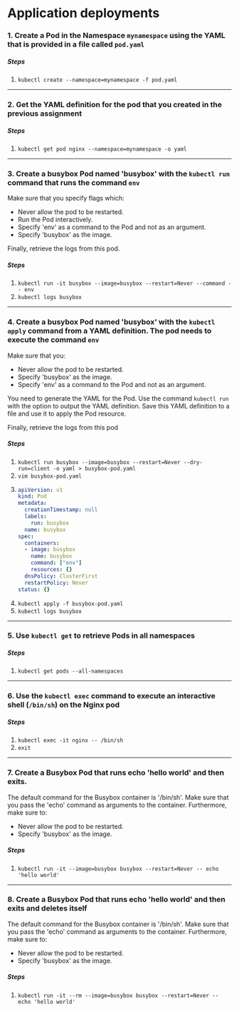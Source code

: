 # Application deployments

### 1. Create a Pod in the Namespace `mynamespace` using the YAML that is provided in a file called `pod.yaml`

##### Steps

1. `kubectl create --namespace=mynamespace -f pod.yaml`

---

### 2. Get the YAML definition for the pod that you created in the previous assignment

##### Steps

1. `kubectl get pod nginx --namespace=mynamespace -o yaml`

---

### 3. Create a busybox Pod named 'busybox' with the `kubectl run` command that runs the command `env`

Make sure that you specify flags which:

- Never allow the pod to be restarted.
- Run the Pod interactively.
- Specify 'env' as a command to the Pod and not as an argument.
- Specify 'busybox' as the image.

Finally, retrieve the logs from this pod.

##### Steps

1. `kubectl run -it busybox --image=busybox --restart=Never --command -- env`
2. `kubectl logs busybox`

---

### 4. Create a busybox Pod named 'busybox' with the `kubectl apply` command from a YAML definition. The pod needs to execute the command `env`

Make sure that you:

- Never allow the pod to be restarted.
- Specify 'busybox' as the image.
- Specify 'env' as a command to the Pod and not as an argument.

You need to generate the YAML for the Pod. Use the command `kubectl run` with the option to output the YAML definition. Save this YAML definition to a file and use it to apply the Pod resource.

Finally, retrieve the logs from this pod

##### Steps

1. `kubectl run busybox --image=busybox --restart=Never --dry-run=client -o yaml > busybox-pod.yaml`
2. `vim busybox-pod.yaml`
3. ```yaml
   apiVersion: v1
   kind: Pod
   metadata:
     creationTimestamp: null
     labels:
       run: busybox
     name: busybox
   spec:
     containers:
     - image: busybox
       name: busybox
       command: ["env"]
       resources: {}
     dnsPolicy: ClusterFirst
     restartPolicy: Never
   status: {}
   ```
4. `kubectl apply -f busybox-pod.yaml`
5. `kubectl logs busybox`

---

### 5. Use `kubectl get` to retrieve Pods in all namespaces

##### Steps

1. `kubectl get pods --all-namespaces`

---

### 6. Use the `kubectl exec` command to execute an interactive shell (`/bin/sh`) on the Nginx pod

##### Steps

1. `kubectl exec -it nginx -- /bin/sh`
2. `exit`

---

### 7. Create a Busybox Pod that runs echo 'hello world' and then exits.

The default command for the Busybox container is '/bin/sh'. Make sure that you pass the 'echo' command as arguments to the container. Furthermore, make sure to:

- Never allow the pod to be restarted.
- Specify 'busybox' as the image.

##### Steps

1. `kubectl run -it --image=busybox busybox --restart=Never -- echo 'hello world'`

---

### 8. Create a Busybox Pod that runs echo 'hello world' and then exits and deletes itself

The default command for the Busybox container is '/bin/sh'. Make sure that you pass the 'echo' command as arguments to the container. Furthermore, make sure to:

- Never allow the pod to be restarted.
- Specify 'busybox' as the image.

##### Steps

1. `kubectl run -it --rm --image=busybox busybox --restart=Never -- echo 'hello world'`
